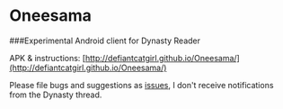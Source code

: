# Oneesama
###Experimental Android client for Dynasty Reader

APK & instructions: [http://defiantcatgirl.github.io/Oneesama/](http://defiantcatgirl.github.io/Oneesama/)

Please file bugs and suggestions as [issues](https://github.com/DefiantCatgirl/Oneesama/issues), I don't receive notifications from the Dynasty thread.
